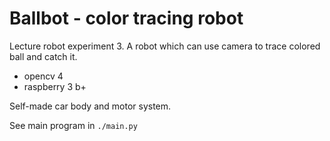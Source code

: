 # Ballbot - color tracing robot
 
Lecture robot experiment 3. A robot which can use camera to trace
colored ball and catch it.

* opencv 4
* raspberry 3 b+

Self-made car body and motor system.

See main program in `./main.py`